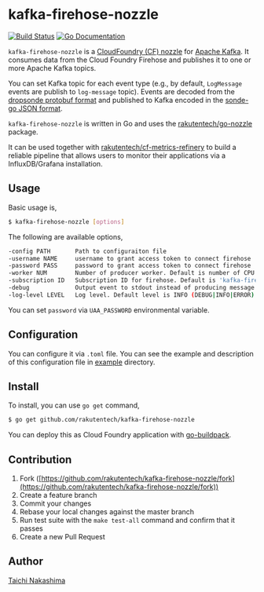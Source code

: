 # kafka-firehose-nozzle

[![Build Status](http://img.shields.io/travis/rakutentech/kafka-firehose-nozzle.svg?style=flat-square)](https://travis-ci.org/rakutentech/kafka-firehose-nozzle) [![Go Documentation](http://img.shields.io/badge/go-documentation-blue.svg?style=flat-square)](http://godoc.org/github.com/rakutentech/kafka-firehose-nozzle)

`kafka-firehose-nozzle` is a [CloudFoundry (CF) nozzle](https://docs.cloudfoundry.org/loggregator/architecture.html#nozzles) for [Apache Kafka](http://kafka.apache.org/). It consumes data from the Cloud Foundry Firehose and publishes it to one or more Apache Kafka topics.

You can set Kafka topic for each event type (e.g., by default, `LogMessage` events are publish to `log-message` topic). Events are decoded from the [dropsonde protobuf format](https://github.com/cloudfoundry/dropsonde-protocol) and published to Kafka encoded in the [sonde-go JSON format](https://github.com/cloudfoundry/sonde-go/tree/master/events).

`kafka-firehose-nozzle` is written in Go and uses the [rakutentech/go-nozzle](https://github.com/rakutentech/go-nozzle) package.

It can be used together with [rakutentech/cf-metrics-refinery](https://github.com/rakutentech/cf-metrics-refinery) to build a reliable pipeline that allows users to monitor their applications via a InfluxDB/Grafana installation.

## Usage

Basic usage is,

```bash
$ kafka-firehose-nozzle [options]
```

The following are available options,

```bash
-config PATH       Path to configuraiton file
-username NAME     username to grant access token to connect firehose
-password PASS     password to grant access token to connect firehose
-worker NUM        Number of producer worker. Default is number of CPU core
-subscription ID   Subscription ID for firehose. Default is 'kafka-firehose-nozzle'
-debug             Output event to stdout instead of producing message to kafka
-log-level LEVEL   Log level. Default level is INFO (DEBUG|INFO|ERROR)
```

You can set `password` via `UAA_PASSWORD` environmental variable.

## Configuration

You can configure it via `.toml` file. You can see the example and description of this configuration file in [example](/example) directory.

## Install

To install, you can use `go get` command,

```bash
$ go get github.com/rakutentech/kafka-firehose-nozzle
```

You can deploy this as Cloud Foundry application with [go-buildpack](https://github.com/cloudfoundry/go-buildpack).

## Contribution

1. Fork ([https://github.com/rakutentech/kafka-firehose-nozzle/fork](https://github.com/rakutentech/kafka-firehose-nozzle/fork))
1. Create a feature branch
1. Commit your changes
1. Rebase your local changes against the master branch
1. Run test suite with the `make test-all` command and confirm that it passes
1. Create a new Pull Request

## Author

[Taichi Nakashima](https://github.com/tcnksm)
